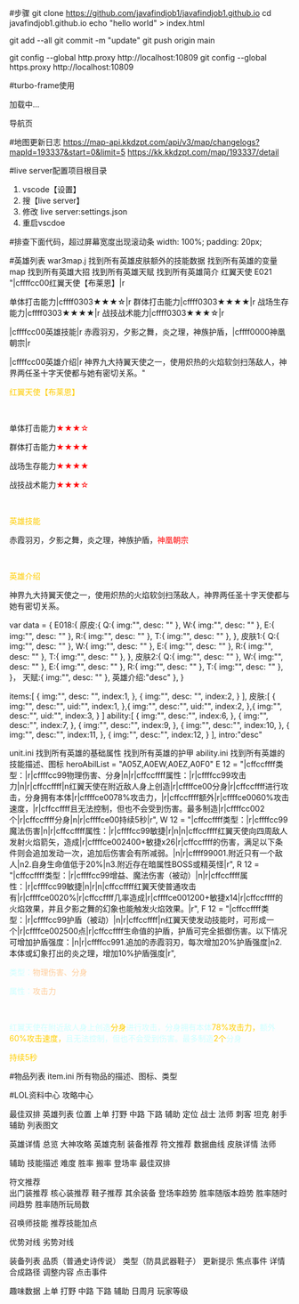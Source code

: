
#步骤
git clone https://github.com/javafindjob1/javafindjob1.github.io
cd javafindjob1.github.io
echo "hello world" > index.html

git add --all
git commit -m "update"
git push origin main

git config --global http.proxy http://localhost:10809
git config --global https.proxy http://localhost:10809

#turbo-frame使用
<!-- 主页 -->
  <script src="./js/turbo.es2017-umd.js" defer></script>
  
  <turbo-frame id="repo-content-turbo-frame" src="./flex/component/nav.html">
    <p>加载中...</p>
  </turbo-frame>

<!-- 导航页 -->
  <turbo-frame id="repo-content-turbo-frame">
    <style>
    </style>
    导航页
  </turbo-frame>
<!-- 禁止跳转 -->
<a href="" data-turbo="false"></a>

#地图更新日志
https://map-api.kkdzpt.com/api/v3/map/changelogs?mapId=193337&start=0&limit=5
https://kk.kkdzpt.com/map/193337/detail

#live server配置项目根目录
1. vscode【设置】 
2. 搜【live server】
3. 修改 live server:settings.json
4. 重启vscdoe

#排查下面代码，超过屏幕宽度出现滚动条
width: 100%;
padding: 20px;

#英雄列表
war3map.j
找到所有英雄皮肤额外的技能数据
找到所有英雄的变量map
找到所有英雄大招
找到所有英雄天赋
找到所有英雄简介
  红翼天使 E021
"|cffffcc00红翼天使【布莱恩】|r

单体打击能力|cffff0303★★★☆|r
群体打击能力|cffff0303★★★★|r
战场生存能力|cffff0303★★★★|r
战技战术能力|cffff0303★★★☆|r

|cffffcc00英雄技能|r
赤霞羽刃，夕影之舞，炎之理，神族护盾，|cffff0000神凰朝宗|r

|cffffcc00英雄介绍|r
神界九大持翼天使之一，使用炽热的火焰软剑扫荡敌人，神界两任圣十字天使都与她有密切关系。"


<p><span style="color:#ffcc00">红翼天使【布莱恩】</span></p>
<br>
<p>单体打击能力<span style="color:#ff0303">★★★☆</span></p>
<p>群体打击能力<span style="color:#ff0303">★★★★</span></p>
<p>战场生存能力<span style="color:#ff0303">★★★★</span></p>
<p>战技战术能力<span style="color:#ff0303">★★★☆</span></p>
<br>
<p><span style="color:#ffcc00">英雄技能</span></p>
<p>赤霞羽刃，夕影之舞，炎之理，神族护盾，<span style="color:#ff0000">神凰朝宗</span></p>
<br>
<p><span style="color:#ffcc00">英雄介绍</span></p>
<p>神界九大持翼天使之一，使用炽热的火焰软剑扫荡敌人，神界两任圣十字天使都与她有密切关系。</p>

var data = {
  E018:{
    原皮:{
      Q:{
        img:"",
        desc: ""
      },
      W:{
        img:"",
        desc: ""
      },
      E:{
        img:"",
        desc: ""
      },
      R:{
        img:"",
        desc: ""
      },
      T:{
        img:"",
        desc: ""
      },
    },
    皮肤1:{
      Q:{
        img:"",
        desc: ""
      },
      W:{
        img:"",
        desc: ""
      },
      E:{
        img:"",
        desc: ""
      },
      R:{
        img:"",
        desc: ""
      },
      T:{
        img:"",
        desc: ""
      },
    },
    皮肤2:{
      Q:{
        img:"",
        desc: ""
      },
      W:{
        img:"",
        desc: ""
      },
      E:{
        img:"",
        desc: ""
      },
      R:{
        img:"",
        desc: ""
      },
      T:{
        img:"",
        desc: ""
      },
    }，
    天赋:{
      img:"",
      desc: ""
    },
    英雄介绍:"desc"
  },
}


items:[
  {
    img:"",
    desc: "",
    index:1,
  }, {
    img:"",
    desc: "",
    index:2,
  }
],
皮肤:[
  {
    img:"",
    desc:"",
    uid:"",
    index:1,
  },{
    img:"",
    desc:"",
    uid:"",
    index:2,
  },{
    img:"",
    desc:"",
    uid:"",
    index:3,
  }
]
ability:[
  {
    img:"",
    desc:"",
    index:6,
  },
  {
    img:"",
    desc:"",
    index:7,
  },
  {
    img:"",
    desc:"",
    index:9,
  },
  {
    img:"",
    desc:"",
    index:10,
  },
  {
    img:"",
    desc:"",
    index:11,
  },
  {
    img:"",
    desc:"",
    index:12,
  }
],
intro:"desc"


unit.ini
找到所有英雄的基础属性
找到所有英雄的护甲
ability.ini
找到所有英雄的技能描述、图标
  heroAbilList = "A05Z,A0EW,A0EZ,A0F0"
  E
  12 = "|cffccffff类型：|r|cffffcc99物理伤害、分身|n|r|cffccffff属性：|r|cffffcc99攻击力|n|r|cffccffff|n红翼天使在附近敌人身上创造|r|cffffce00分身|r|cffccffff进行攻击，分身拥有本体|r|cffffce0078%攻击力，|r|cffccffff额外|r|cffffce0060%攻击速度，|r|cffccffff且无法控制，但也不会受到伤害。最多制造|r|cffffcc002个|r|cffccffff分身|n|r|cffffce00持续5秒|r",
  W
  12 = "|cffccffff类型：|r|cffffcc99魔法伤害|n|r|cffccffff属性：|r|cffffcc99敏捷|r|n|n|cffccffff红翼天使向四周敌人发射火焰箭矢，造成|r|cffffce002400+敏捷x26|r|cffccffff的伤害，满足以下条件则会追加发动一次，追加后伤害会有所减弱。|n|r|cffff99001.附近只有一个敌人|n2.自身生命值低于20%|n3.附近存在暗属性BOSS或精英怪|r",
  R
  12 = "|cffccffff类型：|r|cffffcc99增益、魔法伤害（被动）|n|r|cffccffff属性：|r|cffffcc99敏捷|n|r|n|cffccffff红翼天使普通攻击有|r|cffffce0020%|r|cffccffff几率造成|r|cffffce001200+敏捷x14|r|cffccffff的火焰效果，并且夕影之舞的幻象也能触发火焰效果。|r",
  F
  12 = "|cffccffff类型：|r|cffffcc99护盾（被动）|n|r|cffccffff|n红翼天使发动技能时，可形成一个|r|cffffce002500点|r|cffccffff生命值的护盾，护盾可完全抵御伤害。以下情况可增加护盾强度：|n|r|cffffcc991.追加的赤霞羽刃，每次增加20%护盾强度|n2.本体或幻象打出的炎之理，增加10%护盾强度|r",


<p><span style="color:#ccffff">类型：</span><span style="color:#ffcc99">物理伤害、分身<span></p>
<p><span style="color:#ccffff">属性：</span><span style="color:#ffcc99">攻击力</span></p>
<br>
<p><span style="color:#ccffff">红翼天使在附近敌人身上创造</span><span style="color:#ffce00">分身</span><span style="color:#ccffff">进行攻击，分身拥有本体</span><span style="color:#ffce00">78%攻击力，</span><span style="color:#ccffff">额外</span><span style="color:#ffce00">60%攻击速度，</span><span style="color:#ccffff">且无法控制，但也不会受到伤害。最多制造</span><span style="color:#ffcc00">2个</span><span style="color:#ccffff">分身</span></p>
<p><span style="color:#ffce00">持续5秒<span></p>
  

#物品列表
item.ini
所有物品的描述、图标、类型



#LOL资料中心
攻略中心

最佳双排
英雄列表
  位置 上单 打野 中路 下路  辅助
  定位 战士 法师 刺客 坦克 射手 辅助
  列表图文
  
  
  英雄详情
    总览 大神攻略 英雄克制 装备推荐 符文推荐 数据曲线 皮肤详情
   法师
   
   
   辅助
   技能描述
   难度
   胜率
   搬率 
   登场率
   最佳双排
  
   符文推荐  
   出门装推荐
   核心装推荐
   鞋子推荐
   其余装备
   登场率趋势 
   胜率随版本趋势
   胜率随时间趋势
   胜率随所玩局数
   
   召唤师技能
   推荐技能加点
   
   优势对线 劣势对线
   

装备列表  品质（普通史诗传说） 类型（防具武器鞋子）
          更新提示 
     焦点事件 详情 合成路径 调整内容
     点击事件
     
趣味数据 上单 打野 中路 下路 辅助  日周月 玩家等级

